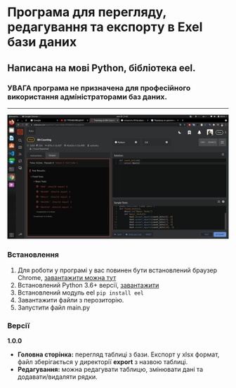 # Програма для перегляду, редагування та експорту в Exel бази даних

## Написана на мові Python, бібліотека eel.
### УВАГА програма не призначена для професійного використання адміністраторами баз даних.
______
![img](https://github.com/Patriot777/Patriot77/blob/main/%D0%97%D0%BD%D1%96%D0%BC%D0%BE%D0%BA%20%D0%B5%D0%BA%D1%80%D0%B0%D0%BD%D1%83%20%D0%B7%202021-07-29%2021-42-25.png)

### Встановлення
1. Для роботи у програмі у вас повинен бути встановлений браузер Chrome, [завантажити можна тут](https://www.google.com/chrome/?brand=BNSD&gclid=CjwKCAjw3riIBhAwEiwAzD3TiUO7b8yjsiC1Py8bazCA3BG0fLeArFPW1SwbF5u3f9MRBTw7ggFyeBoCyhAQAvD_BwE&gclsrc=aw.ds)
2. Встановлений Python 3.6+ версії, [завантажити](https://www.python.org/downloads/)
3. Встановлений модуль eel ```pip install eel```
4. Завантажити файли з перозиторію.
5. Запустити файл main.py

### Версії
**1.0.0**<br>
- **Головна сторінка:** перегляд таблиці з бази. Експорт у xlsx формат, файл зберігається у директорії **export** з назвою таблиці.
- **Редагування:** можна редагувати таблицю, змінювати дані та додавати/видаляти рядки.
